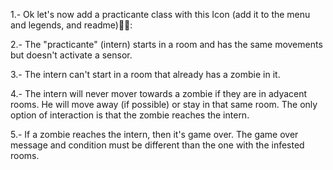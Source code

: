 1.- Ok let's now add a practicante class with this Icon (add it to the menu and legends, and readme)🚶‍♂️:

2.- The "practicante" (intern) starts in a room and has the same movements but doesn't activate a sensor.

3.- The intern can't start in a room that already has a zombie in it.

4.- The intern will never mover towards a zombie if they are in adyacent rooms. He will move away (if possible) or stay in that same room. The only option of interaction is that the zombie reaches the intern. 

5.- If a zombie reaches the intern, then it's game over. The game over message and condition must be different than the one with the infested rooms.

